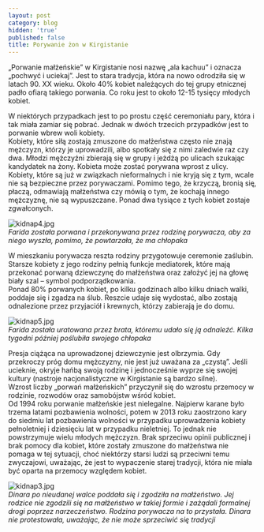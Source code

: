 ```yaml
---
layout: post
category: blog
hidden: 'true'
published: false
title: Porywanie żon w Kirgistanie
---
```

„Porwanie małżeńskie” w Kirgistanie nosi nazwę „ala kachuu” i oznacza „pochwyć i uciekaj”. Jest to stara tradycja, która na nowo odrodziła się w latach 90. XX wieku. Około 40% kobiet należących do tej grupy etnicznej padło ofiarą takiego porwania. Co roku jest to około 12-15 tysięcy młodych kobiet.       
<!--more-->
W niektórych przypadkach jest to po prostu część ceremoniału pary, która i tak miała zamiar się pobrać. Jednak w dwóch trzecich przypadków jest to porwanie wbrew woli kobiety.       
Kobiety, które siłą zostają zmuszone do małżeństwa często nie znają mężczyzn, którzy je uprowadzili, albo spotkały się z nimi zaledwie raz czy dwa. Młodzi mężczyźni zbierają się w grupy i jeżdżą po ulicach szukając kandydatek na żony. Kobieta może zostać porywana wprost z ulicy.          
Kobiety, które są już w związkach nieformalnych i nie kryją się z tym, wcale nie są bezpieczne przez porywaczami. Pomimo tego, że krzyczą, bronią się, płaczą, odmawiają małżeństwa czy mówią o tym, że kochają innego mężczyznę, nie są wypuszczane. Ponad dwa tysiące z tych kobiet zostaje zgwałconych.      

![kidnap4.jpg]({{site.baseurl}}/img/kidnap4.jpg)     
*Farida została porwana i przekonywana przez rodzinę porywacza, aby za niego wyszła, pomimo, że powtarzała, że ma chłopaka*     

W mieszkaniu porywacza reszta rodziny przygotowuje ceremonie zaślubin. Starsze kobiety z jego rodziny pełnią funkcje mediatorek, które mają przekonać porwaną dziewczynę do małżeństwa oraz założyć jej na głowę biały szal – symbol podporządkowania.    
Ponad 80% porwanych kobiet, po kilku godzinach albo kilku dniach walki, poddaje się i zgadza na ślub. Reszcie udaje się wydostać, albo zostają odnalezione przez przyjaciół i krewnych, którzy zabierają je do domu.      

![kidnap5.jpg]({{site.baseurl}}/img/kidnap5.jpg)    
*Farida została uratowana przez brata, któremu udało się ją odnaleźć. Kilka tygodni później poślubiła swojego chłopaka*     

Presja ciążąca na uprowadzonej dziewczynie jest olbrzymia. Gdy przekroczy próg domu mężczyzny, nie jest już uważana za „czystą”. Jeśli ucieknie, okryje hańbą swoją rodzinę i jednocześnie wyprze się swojej kultury (nastroje nacjonalistyczne w Kirgistanie są bardzo silne).      
Wzrost liczby „porwań małżeńskich” przyczynił się do wzrostu przemocy w rodzinie, rozwodów oraz samobójstw wśród kobiet.     
Od 1994 roku porwanie małżeńskie jest nielegalne. Najpierw karane było trzema latami pozbawienia wolności, potem w 2013 roku zaostrzono kary do siedmiu lat pozbawienia wolności w przypadku uprowadzenia kobiety pełnoletniej i dziesięciu lat w przypadku nieletniej. To jednak nie powstrzymuje wielu młodych mężczyzn. Brak sprzeciwu opinii publicznej i brak pomocy dla kobiet, które zostały zmuszone do małżeństwa nie pomaga w tej sytuacji, choć niektórzy starsi ludzi są przeciwni temu zwyczajowi, uważając, że jest to wypaczenie starej tradycji, która nie miała być oparta na przemocy względem kobiet.       

![kidnap3.jpg]({{site.baseurl}}/img/kidnap3.jpg)      
*Dinara po nieudanej walce poddała się i zgodziła na małżeństwo. Jej rodzice nie zgodzili się na małżeństwo w takiej formie i zażądali formalnej drogi poprzez narzeczeństwo. Rodzina porywacza na to przystała. Dinara nie protestowała, uważając, że nie może sprzeciwić się tradycji*        


